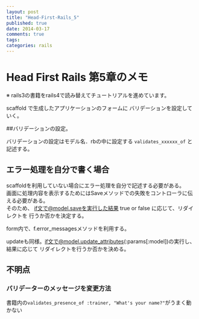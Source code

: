 ```yaml
---
layout: post
title: "Head-First-Rails_5"
published: true
date: 2014-03-17
comments: true
tags: 
categories: rails
---
```


# Head First Rails 第5章のメモ
※ rails3の書籍をrails4で読み替えてチュートリアルを進めています。  

scaffold で生成したアプリケーションのフォームに
バリデーションを設定していく。

##バリデーションの設定。

バリデーションの設定はモデル名．rbの中に設定する
`validates_xxxxxx_of` と記述する。

## エラー処理を自分で書く場合

scaffoldを利用していない場合にエラー処理を自分で記述する必要がある。  
画面に処理内容を表示するためにはSaveメソッドでの失敗をコントローラに伝える必要がある。  
そのため、 if文で@model.saveを実行した結果 true or false に応じて、リダイレクトを
行うか否かを決定する。  

form内で、f.error_messagesメソッドを利用する。

updateも同様。if文で@model.update_attributes(:params[:model])の実行し、結果に応じて
リダイレクトを行うか否かを決める。


## 不明点

### バリデーターのメッセージを変更方法
書籍内の`validates_presence_of :trainer, "What's your name?"`がうまく動かない

